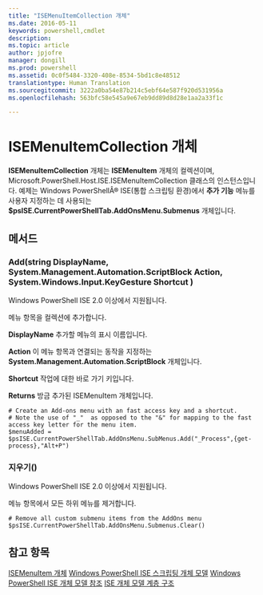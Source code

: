 ```yaml
---
title: "ISEMenuItemCollection 개체"
ms.date: 2016-05-11
keywords: powershell,cmdlet
description: 
ms.topic: article
author: jpjofre
manager: dongill
ms.prod: powershell
ms.assetid: 0c0f5484-3320-408e-8534-5bd1c8e48512
translationtype: Human Translation
ms.sourcegitcommit: 3222a0ba54e87b214c5ebf64e587f920d531956a
ms.openlocfilehash: 563bfc58e545a9e67eb9dd89d8d28e1aa2a33f1c

---
```


# ISEMenuItemCollection 개체
  **ISEMenuItemCollection** 개체는 **ISEMenuItem** 개체의 컬렉션이며, Microsoft.PowerShell.Host.ISE.ISEMenuItemCollection 클래스의 인스턴스입니다. 예제는 Windows PowerShellÂ® ISE(통합 스크립팅 환경)에서 **추가 기능** 메뉴를 사용자 지정하는 데 사용되는 **$psISE.CurrentPowerShellTab.AddOnsMenu.Submenus** 개체입니다.

## 메서드

### Add\(string DisplayName, System.Management.Automation.ScriptBlock Action, System.Windows.Input.KeyGesture Shortcut \)
  Windows PowerShell ISE 2.0 이상에서 지원됩니다. 

 메뉴 항목을 컬렉션에 추가합니다.

 **DisplayName**
 추가할 메뉴의 표시 이름입니다.

 **Action**
 이 메뉴 항목과 연결되는 동작을 지정하는 **System.Management.Automation.ScriptBlock** 개체입니다.

 **Shortcut**
 작업에 대한 바로 가기 키입니다.

 **Returns**
 방금 추가된 ISEMenuItem 개체입니다.

```
# Create an Add-ons menu with an fast access key and a shortcut.
# Note the use of "_"  as opposed to the "&" for mapping to the fast access key letter for the menu item.
$menuAdded = $psISE.CurrentPowerShellTab.AddOnsMenu.SubMenus.Add("_Process",{get-process},"Alt+P")
```

### 지우기\(\)
  Windows PowerShell ISE 2.0 이상에서 지원됩니다. 

 메뉴 항목에서 모든 하위 메뉴를 제거합니다.

```
# Remove all custom submenu items from the AddOns menu
$psISE.CurrentPowerShellTab.AddOnsMenu.Submenus.Clear()

```

## 참고 항목
 [ISEMenuItem 개체](The-ISEMenuItem-Object.md) 
 [Windows PowerShell ISE 스크립팅 개체 모델](The-Windows-PowerShell-ISE-Scripting-Object-Model.md) 
 [Windows PowerShell ISE 개체 모델 참조](Windows-PowerShell-ISE-Object-Model-Reference.md) 
 [ISE 개체 모델 계층 구조](The-ISE-Object-Model-Hierarchy.md)

  



<!--HONumber=Aug16_HO4-->



